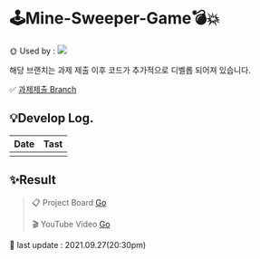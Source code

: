 # 🕹Mine-Sweeper-Game💣💥
🌞 Used by : <img src="https://img.shields.io/badge/c++-00599C?style=flat-square&logo=c%2B%2B&logoColor=white"/> 

해당 브랜치는 과제 제출 이후 코드가 추가적으로 디벨롭 되어져 있습니다.

✅  [과제제출 Branch](https://github.com/Yeram522/OPP-Mine-Sweeper-Game/tree/%E2%9C%94submit)



## 💡Develop Log.

| Date | Tast |
| ---- | ---- |
|      |      |



## ✨Result

>  📋 Project Board  [Go](https://github.com/Yeram522/OPP-Mine-Sweeper-Game/projects/1)
>
> 🎬 YouTube Video [Go](https://youtu.be/WaYQddyK2sM)



💛 last update : 2021.09.27(20:30pm)

